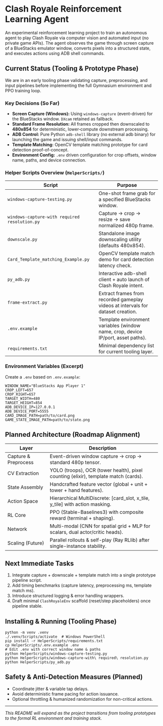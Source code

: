 # Clash Royale Reinforcement Learning Agent

An experimental reinforcement learning project to train an autonomous agent to play Clash Royale via computer vision and automated input (no private game APIs). The agent observes the game through screen capture of a BlueStacks emulator window, converts pixels into a structured state, and executes actions using ADB shell commands.

## Current Status (Tooling & Prototype Phase)

We are in an early tooling phase validating capture, preprocessing, and input pipelines before implementing the full Gymnasium environment and PPO training loop.

### Key Decisions (So Far)

- **Screen Capture (Windows):** Using `windows-capture` (event-driven) for the BlueStacks window. `DXcam` retained as fallback.
- **Standard Frame Resolution:** All frames cropped then downscaled to **480x854** for deterministic, lower‑compute downstream processing.
- **ADB Control:** Pure Python `adb-shell` library (no external adb binary) for launching the game and issuing shell/input commands.
- **Template Matching:** OpenCV template matching prototype for card detection proof-of-concept.
- **Environment Config:** `.env` driven configuration for crop offsets, window name, paths, and device connection.

### Helper Scripts Overview (`HelperScripts/`)

| Script                                        | Purpose                                                                          |
| --------------------------------------------- | -------------------------------------------------------------------------------- |
| `windows-capture-testing.py`                  | One-shot frame grab for a specified BlueStacks window.                           |
| `windows-capture-with required resolution.py` | Capture → crop → resize → save normalized 480p frame.                            |
| `downscale.py`                                | Standalone image downscaling utility (defaults 480x854).                         |
| `Card_Template_matching_Example.py`           | OpenCV template match demo for card detection latency check.                     |
| `py_adb.py`                                   | Interactive adb-shell client + auto launch of Clash Royale intent.               |
| `frame-extract.py`                            | Extract frames from recorded gameplay videos at intervals for dataset creation.  |
| `.env.example`                                | Template environment variables (window name, crop, device IP/port, asset paths). |
| `requirements.txt`                            | Minimal dependency list for current tooling layer.                               |

### Environment Variables (Excerpt)

Create a `.env` based on `.env.example`:

```
WINDOW_NAME="BlueStacks App Player 1"
CROP_LEFT=657
CROP_RIGHT=657
TARGET_WIDTH=480
TARGET_HEIGHT=854
ADB_DEVICE_IP=127.0.0.1
ADB_DEVICE_PORT=5555
CARD_IMAGE_PATH=path/to/card.png
GAME_STATE_IMAGE_PATH=path/to/state.png
```

## Planned Architecture (Roadmap Alignment)

| Layer                | Description                                                                         |
| -------------------- | ----------------------------------------------------------------------------------- |
| Capture & Preprocess | Event-driven window capture → crop → standard 480p tensor.                          |
| CV Extraction        | YOLO (troops), OCR (tower health), pixel counting (elixir), template match (cards). |
| State Assembly       | Handcrafted feature vector (global + unit + tower + hand features).                 |
| Action Space         | Hierarchical MultiDiscrete: [card_slot, x_tile, y_tile] with action masking.        |
| RL Core              | PPO (Stable-Baselines3) with composite reward (terminal + shaping).                 |
| Network              | Multi-modal (CNN for spatial grid + MLP for scalars, dual actor/critic heads).      |
| Scaling (Future)     | Parallel rollouts & self-play (Ray RLlib) after single-instance stability.          |

## Next Immediate Tasks

1. Integrate capture + downscale + template match into a single prototype pipeline script.
2. Add timing benchmarks (capture latency, preprocessing ms, template match ms).
3. Introduce structured logging & error handling wrappers.
4. Draft minimal `ClashRoyaleEnv` scaffold (reset/step placeholders) once pipeline stable.

## Installing & Running (Tooling Phase)

```
python -m venv .venv
./.venv/Scripts/activate  # Windows PowerShell
pip install -r HelperScripts/requirements.txt
cp HelperScripts/.env.example .env
# Edit .env with correct window name & paths
python HelperScripts/windows-capture-testing.py
python HelperScripts/windows-capture-with\ required\ resolution.py
python HelperScripts/py_adb.py
```

## Safety & Anti-Detection Measures (Planned)

- Coordinate jitter & variable tap delays.
- Avoid deterministic frame pacing for action issuance.
- Optional throttling & humanized randomization for non-critical actions.

---

_This README will expand as the project transitions from tooling prototypes to the formal RL environment and training stack._
